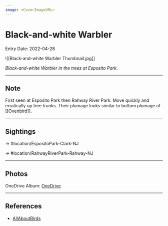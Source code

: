 ```yaml
---
image: <CoverImageURL>
---
```


# Black-and-white Warbler
Entry Date: 2022-04-28

![[Black-and-white Warbler Thumbnail.jpg]]

*Black-and-white Warbler in the trees at Esposito Park.*

---------------------------------------------------------------
## Note
First seen at Esposito Park then Rahway River Park. Move quickly and erratically up tree trunks. Their plumage looks similar to bottom plumage of [[Ovenbird]].

---------------------------------------------------------------
## Sightings

-> #location/EspositoPark-Clark-NJ 

-> #location/RahwayRiverPark-Rahway-NJ 

---------------------------------------------------------------
## Photos
OneDrive Album: [OneDrive](https://1drv.ms/u/s!AvaIuMdCo_w-0WBF_RosHyFi0VBV?e=J7nOS9)

---------------------------------------------------------------
## References
- [AllAboutBirds](https://www.allaboutbirds.org/guide/Black-and-white_Warbler/id)